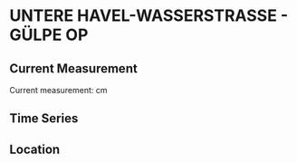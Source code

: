 # UNTERE HAVEL-WASSERSTRASSE - GÜLPE OP

## Current Measurement

Current measurement: <Value topic="rivers/pegel-online/UHW/GUELPE-OP/measurementValue"/> cm

## Time Series

<TimeSeries topic="rivers/pegel-online/UHW/GUELPE-OP/measurementValue" period="week" />

## Location

<WorldMap>
  <Marker lat="52.738530786654756" lon="12.221626379457208" labelTopic="rivers/pegel-online/UHW/GUELPE-OP/measurementValue" />
</WorldMap>
